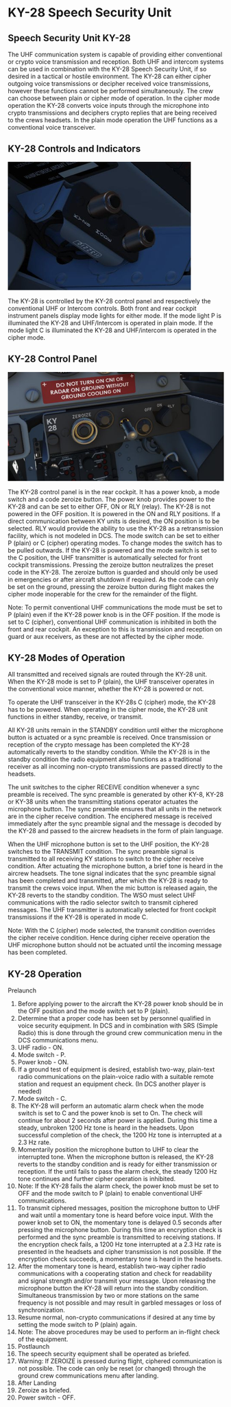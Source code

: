 # KY-28 Speech Security Unit

## Speech Security Unit KY-28

The UHF communication system is capable of providing either conventional or
crypto voice transmission and reception. Both UHF and intercom systems can be
used in combination with the KY-28 Speech Security Unit, if so desired in a
tactical or hostile environment. The KY-28 can either cipher outgoing voice
transmissions or decipher received voice transmissions, however these functions
cannot be performed simultaneously. The crew can choose between plain or cipher
mode of operation. In the cipher mode operation the KY-28 converts voice inputs
through the microphone into crypto transmissions and deciphers crypto replies
that are being received to the crews headsets. In the plain mode operation the
UHF functions as a conventional voice transceiver.

## KY-28 Controls and Indicators

![KY28Mode](../../img/KY28Mode.jpg)

The KY-28 is controlled by the KY-28 control panel and respectively the
conventional UHF or Intercom controls. Both front and rear cockpit instrument
panels display mode lights for either mode. If the mode light P is illuminated
the KY-28 and UHF/Intercom is operated in plain mode. If the mode light C is
illuminated the KY-28 and UHF/intercom is operated in the cipher mode.

## KY-28 Control Panel

![wso_ky_28](../../img/wso_ky_28.jpg)

The KY-28 control panel is in the rear cockpit. It has a power knob, a mode
switch and a code zeroize button. The power knob provides power to the KY-28 and
can be set to either OFF, ON or RLY (relay). The KY-28 is not powered in the OFF
position. It is powered in the ON and RLY positions. If a direct communication
between KY units is desired, the ON position is to be selected. RLY would
provide the ability to use the KY-28 as a retransmission facility, which is not
modeled in DCS. The mode switch can be set to either P (plain) or C (cipher)
operating modes. To change modes the switch has to be pulled outwards. If the
KY-28 is powered and the mode switch is set to the C position, the UHF
transmitter is automatically selected for front cockpit transmissions. Pressing
the zeroize button neutralizes the preset code in the KY-28. The zeroize button
is guarded and should only be used in emergencies or after aircraft shutdown if
required. As the code can only be set on the ground, pressing the zeroize button
during flight makes the cipher mode inoperable for the crew for the remainder of
the flight.

Note: To permit conventional UHF communications the mode must be set to P
(plain) even if the KY-28 power knob is in the OFF position. If the mode is set
to C (cipher), conventional UHF communication is inhibited in both the front and
rear cockpit. An exception to this is transmission and reception on guard or aux
receivers, as these are not affected by the cipher mode.

## KY-28 Modes of Operation

All transmitted and received signals are routed through the KY-28 unit. When the
KY-28 mode is set to P (plain), the UHF transceiver operates in the conventional
voice manner, whether the KY-28 is powered or not.

To operate the UHF transceiver in the KY-28s C (cipher) mode, the KY-28 has to
be powered. When operating in the cipher mode, the KY-28 unit functions in
either standby, receive, or transmit.

All KY-28 units remain in the STANDBY condition until either the microphone
button is actuated or a sync preamble is received. Once transmission or
reception of the crypto message has been completed the KY-28 automatically
reverts to the standby condition. While the KY-28 is in the standby condition
the radio equipment also functions as a traditional receiver as all incoming
non-crypto transmissions are passed directly to the headsets.

The unit switches to the cipher RECEIVE condition whenever a sync preamble is
received. The sync preamble is generated by other KY-8, KY-28 or KY-38 units
when the transmitting stations operator actuates the microphone button. The sync
preamble ensures that all units in the network are in the cipher receive
condition. The enciphered message is received immediately after the sync
preamble signal and the message is decoded by the KY-28 and passed to the
aircrew headsets in the form of plain language.

When the UHF microphone button is set to the UHF position, the KY-28 switches to
the TRANSMIT condition. The sync preamble signal is transmitted to all receiving
KY stations to switch to the cipher receive condition. After actuating the
microphone button, a brief tone is heard in the aircrew headsets. The tone
signal indicates that the sync preamble signal has been completed and
transmitted, after which the KY-28 is ready to transmit the crews voice input.
When the mic button is released again, the KY-28 reverts to the standby
condition. The WSO must select UHF communications with the radio selector switch
to transmit ciphered messages. The UHF transmitter is automatically selected for
front cockpit transmissions if the KY-28 is operated in mode C.

Note: With the C (cipher) mode selected, the transmit condition overrides the
cipher receive condition. Hence during cipher receive operation the UHF
microphone button should not be actuated until the incoming message has been
completed.

## KY-28 Operation

Prelaunch

1. Before applying power to the aircraft the KY-28 power knob should be in the
   OFF position and the mode switch set to P (plain).
2. Determine that a proper code has been set by personnel qualified in voice
   security equipment. In DCS and in combination with SRS (Simple Radio) this is
   done through the ground crew communication menu in the DCS communications
   menu.
3. UHF radio - ON.
4. Mode switch - P.
5. Power knob - ON.
6. If a ground test of equipment is desired, establish two-way, plain-text radio
   communications on the plain-voice radio with a suitable remote station and
   request an equipment check. (In DCS another player is needed)
7. Mode switch - C.
8. The KY-28 will perform an automatic alarm check when the mode switch is set
   to C and the power knob is set to On. The check will continue for about 2
   seconds after power is applied. During this time a steady, unbroken 1200 Hz
   tone is heard in the headsets. Upon successful completion of the check, the
   1200 Hz tone is interrupted at a 2.3 Hz rate.
9. Momentarily position the microphone button to UHF to clear the interrupted
   tone. When the microphone button is released, the KY-28 reverts to the
   standby condition and is ready for either transmission or reception. If the
   until fails to pass the alarm check, the steady 1200 Hz tone continues and
   further cipher operation is inhibited.
10. Note: If the KY-28 fails the alarm check, the power knob must be set to OFF
    and the mode switch to P (plain) to enable conventional UHF communications.
11. To transmit ciphered messages, position the microphone button to UHF and
    wait until a momentary tone is heard before voice input. With the power knob
    set to ON, the momentary tone is delayed 0.5 seconds after pressing the
    microphone button. During this time an encryption check is performed and the
    sync preamble is transmitted to receiving stations. If the encryption check
    fails, a 1200 Hz tone interrupted at a 2.3 Hz rate is presented in the
    headsets and cipher transmission is not possible. If the encryption check
    succeeds, a momentary tone is heard in the headsets.
12. After the momentary tone is heard, establish two-way cipher radio
    communications with a cooperating station and check for readability and
    signal strength and/or transmit your message. Upon releasing the microphone
    button the KY-28 will return into the standby condition. Simultaneous
    transmission by two or more stations on the same frequency is not possible
    and may result in garbled messages or loss of synchronization.
13. Resume normal, non-crypto communications if desired at any time by setting
    the mode switch to P (plain) again.
14. Note: The above procedures may be used to perform an in-flight check of the
    equipment.
15. Postlaunch
16. The speech security equipment shall be operated as briefed.
17. Warning: If ZEROIZE is pressed during flight, ciphered communication is not
    possible. The code can only be reset (or changed) through the ground crew
    communications menu after landing.
18. After Landing
19. Zeroize as briefed.
20. Power switch - OFF.
